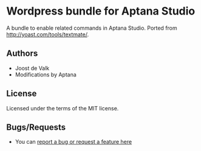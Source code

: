 # Wordpress bundle for Aptana Studio

A bundle to enable related commands in Aptana Studio. Ported from http://yoast.com/tools/textmate/.

## Authors

* Joost de Valk
* Modifications by Aptana

## License

Licensed under the terms of the MIT license.

## Bugs/Requests

* You can [report a bug or request a feature here](http://github.com/aptana/wordpress.ruble/issues)